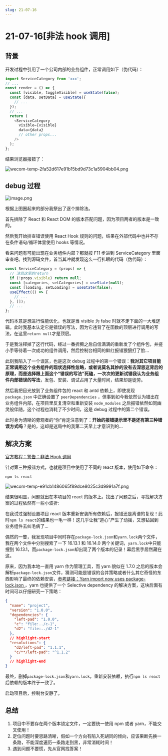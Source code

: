 ```yaml
---
slug: 21-07-16
---
```


# 21-07-16[非法 hook 调用]

## 背景

开发过程中引用了一个公司内部的业务组件，正常调用如下（伪代码）：

```typescript title="项目使用"
import ServiceCategory from 'xxx';
// ...
const render = () => {
  const [visible, toggleVisible] = useState(false);
  const [data, setData] = useState({
    // ...
  });
  // ...
  return (
    <ServiceCategory
      visible={visible}
      data={data}
      // other props...
    />
  );
};
```

结果浏览器报错了：

![wecom-temp-2fa52d617e91b15bd9d73c1a5904bb04.png](https://i.loli.net/2021/07/19/xT6LcsvhgObHekf.png)

## debug 过程

![image.png](https://i.loli.net/2021/07/19/vDdpzVRUGuKQHf8.png)

根据上图圈起来的部分我祭出了逐个排除法。

首先排除了 React 和 React DOM 的版本匹配问题，因为项目两者的版本是一致的。

然后我开始排查错误使用 React Hook 规则的问题，结果在外部代码中也并不存在条件语句/循环体里使用 hooks 等情况。

看来问题有可能出现在业务组件内部？那就按 F11 步进到 ServiceCategory 里面审查吧。找到源码文件，首当其冲就发现这么一行扎眼的代码（伪代码）：

```typescript {3} title="业务组件内部实现"
const ServiceCategory = (props) => {
  // 注意这里的return
  if (!props.visible) return null;
  const [categories, setCategories] = useState(null);
  const [loading, setLoading] = useState(false);
  useEffect(() => {
    // ...
  }, []);
  // ...
};
```

代码本意是想进行性能优化，也就是当 visible 为 false 时就不走下面的一大堆逻辑。此时我基本认定它是错误的写法，因为它违背了在函数的顶层进行调用的写法，在这里`return null`才是顶层。

于是我注释掉了这行代码，经过一番折腾之后自信满满的重新发了个组件包，并搓小手等待着一次成功的组件调用，然后控制台相同的鲜红报错狠狠打了脸...

此刻我陷入了一个误区，也是这次 debug 过程中的第一个错误：**我对其它项目能正常调用这个业务组件的现状选择性忽略，或者说莫名其妙的没有去深思这背后的原理，而是选择跟上面这个“错误的写法”死磕，一次次的更新试错我认为业务组件内部错误的写法**，发包、安装、调试占用了大量时间，结果却是徒劳。

然后我把目光放到了业务组件包的 react 和 antd 依赖上，即使发现 `package.json` 中正确设置了 `peerDependencies` ，但事到如今我依然认为错出在业务组件内部，在项目里反复清空和重新安装 `node_modules` 之后报错依然如同幽灵般伴随，这个过程也消耗了不少时间，这是 debug 过程中的第二个错误。

此时身为清晰的旁观者的“你”肯定注意到了：**开始的报错提示里不是还有第三种错误方式吗**？是的，这却是迷局中的我第二天早上才意识到的...

## 解决方案

[官方教程：警告：非法 Hook 调用](https://zh-hans.reactjs.org/warnings/invalid-hook-call-warning.html)

针对第三种报错方式，也就是项目中使用了不同的 react 版本，使用如下命令：

```bash
npm ls react
```

![wecom-temp-e91cb1486065f89dce8025c3d9991a7f.png](https://i.loli.net/2021/07/19/ZKMixdXIwbR7tJS.png)

结果很明显，问题就出在本项目的 react 的版本上。找出了问题之后，寻找解决方案的过程依然有一些小波折:

在我试过强制设置项目 react 版本重新安装所有依赖后，报错还是离谱的复现！此时`npm ls react`的结果也一毛一样！这几乎让我“道心”产生了动摇，又想钻回到业务组件去纠毛病了...

偶然的一瞥，我发现项目中同时存在`package-lock.json`和`yarn.lock`两个文件，我在两个文件中分别搜索了一下 16.13.1 和 16.14.0 两个关键词，`yarn.lock`中只能搜到 16.13.1，而`package-lock.json`却出现了两个版本的记录！幕后黑手居然藏在这。

原来，因为我本地一直用 yarn 作为管理工具，而 yarn 貌似在 1.7.0 之后的版本会解析`package-lock.json`文件，猜测可能是错误的合并策略或者什么其它奇怪的东西影响了最终的依赖安装，[参考链接：Yarn import now uses package-lock.json ](https://classic.yarnpkg.com/blog/2018/06/04/yarn-import-package-lock/)，yarn 也提供了一个 Selective dependency 的解决方案，这块后面有时间可以仔细研究一下策略：

```json title="package.json"
{
  "name": "project",
  "version": "1.0.0",
  "dependencies": {
    "left-pad": "1.0.0",
    "c": "file:../c-1",
    "d2": "file:../d2-1"
  },
  // highlight-start
  "resolutions": {
    "d2/left-pad": "1.1.1",
    "c/**/left-pad": "^1.1.2"
  }
  // highlight-end
}
```

最终，删掉`package-lock.json`和`yarn.lock`，重新安装依赖，执行`npm ls react`后依赖的版本终于一致了。

启动项目后，控制台安静了。

## 总结

1. 项目中不要存在两个版本锁定文件，一定要统一使用 npm 或者 yarn，不能交叉使用！
2. 定位问题时要思路清晰，假如一个方向有陷入死胡同的倾向，应该果断先换一条路，不能深度遍历一条路走到黑，非常消耗时间！
3. 遇到问题不要慌，先从官网找答案！
